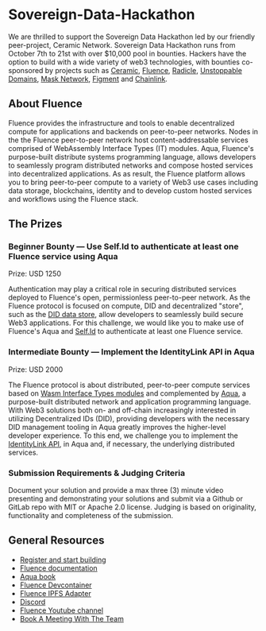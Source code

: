 # Sovereign-Data-Hackathon

We are thrilled to support the Sovereign Data Hackathon led by our friendly peer-project, Ceramic Network.
Sovereign Data Hackathon runs from October 7th to 21st with over $10,000 pool in bounties. 
Hackers have the option to build with a wide variety of web3 technologies, with bounties co-sponsored by projects such as [Ceramic](https://developers.ceramic.network/learn/welcome/), [Fluence](https://doc.fluence.dev/docs/), [Radicle](https://docs.radicle.xyz/docs/what-is-radicle.html), [Unstoppable Domains](https://docs.unstoppabledomains.com/), [Mask Network](https://github.com/DimensionDev/Maskbook), [Figment](https://docs.figment.io/) and [Chainlink](https://docs.chain.link/?_ga=2.217930518.1414786705.1633548015-1357873498.1632260875).


## About Fluence

Fluence provides the infrastructure and tools to enable decentralized compute for applications and backends on peer-to-peer networks. Nodes in the the Fluence peer-to-peer network host content-addressable services comprised of WebAssembly Interface Types (IT) modules. Aqua, Fluence's purpose-built distribute systems programming language, allows developers to seamlessly program distributed networks and compose hosted services into decentralized applications. As as result, the Fluence platform allows you to bring peer-to-peer compute to a variety of Web3 use cases including data storage, blockchains, identity and to develop custom hosted services and workflows using the Fluence stack.

## The Prizes

### Beginner Bounty — Use Self.Id to authenticate at least one Fluence service using Aqua
Prize: USD 1250


Authentication may play a critical role in securing distributed services deployed to Fluence's open, permissionless peer-to-peer network. As the Fluence protocol is focused on compute, DID and decentralized "store", such as the [DID data store](https://developers.ceramic.network/tools/glaze/did-datastore/), allow developers to seamlessly build secure Web3 applications. 
For this challenge, we would like you to make use of Fluence's Aqua and [Self.Id](https://developers.ceramic.network/tools/self-id/overview/) to authenticate at least one Fluence service.


### Intermediate Bounty  — Implement the IdentityLink API in Aqua
Prize: USD 2000


The Fluence protocol is about distributed, peer-to-peer compute services based on [Wasm Interface Types modules](https://hacks.mozilla.org/2019/08/webassembly-interface-types/) and complemented by [Aqua](https://doc.fluence.dev/aqua-book/), a purpose-built distributed network and application programming language. 
With Web3 solutions both on- and off-chain increasingly interested in utilizing Decentralized IDs (DID), providing developers with the necessary DID management tooling in Aqua greatly improves the higher-level developer experience. To this end, we challenge you to implement the [IdentityLink API]( https://github.com/ceramicstudio/identitylink-services/blob/master/API.md), in Aqua and, if necessary, the underlying distributed services.


### Submission Requirements & Judging Criteria
Document your solution and provide a max three (3) minute video presenting and demonstrating your solutions and submit via a Github or GitLab repo with MIT or Apache 2.0 license.
Judging is based on originality, functionality and completeness of the submission.


## General Resources

* [Register and start building](https://gitcoin.co/hackathon/ceramic-identity/onboard)
* [Fluence documentation](https://doc.fluence.dev/docs/)
* [Aqua book](https://doc.fluence.dev/aqua-book/)
* [Fluence Devcontainer](https://github.com/fluencelabs/devcontainer)
* [Fluence IPFS Adapter](https://github.com/fluencelabs/aqua-ipfs)
* [Discord](https://fluence.chat/)
* [Fluence Youtube channel](https://www.youtube.com/channel/UC3b5eFyKRFlEMwSJ1BTjpbw)
* [Book A Meeting With The Team](https://calendly.com/fluencehack/)
